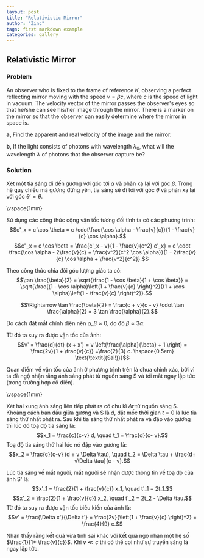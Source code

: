 ```yaml
---
layout: post
title: "Relativistic Mirror"
author: "Zinc"
tags: first markdown example
categories: gallery
---
```


 <script type="text/x-mathjax-config">
    MathJax.Hub.Config({
      tex2jax: {
        skipTags: ['script', 'noscript', 'style', 'textarea', 'pre'],
        inlineMath: [['$','$']]
      }
    });
  </script>
  <script src="https://cdn.mathjax.org/mathjax/latest/MathJax.js?config=TeX-AMS-MML_HTMLorMML" type="text/javascript"></script>

<script type="text/x-mathjax-config">
MathJax.Hub.Config({
  TeX: { equationNumbers: { autoNumber: "AMS" } }
});
</script>

## **Relativistic Mirror**


### **Problem**

An observer who is fixed to the frame of reference $K$, observing a perfect reflecting mirror moving with the speed $v = \beta c$, where $c$ is the speed of light in vacuum. The velocity vector of the mirror passes the observer's eyes so that he/she can see his/her image through the mirror. There is a marker on the mirror so that the observer can easily determine where the mirror in space is.

**a,** Find the apparent and real velocity of the image and the mirror.

**b,** If the light consists of photons with wavelength $\lambda_0$, what will the wavelength $\lambda$ of photons that the observer capture be?


### **Solution**

Xét một tia sáng đi đến gương với góc tới $\alpha$ và phản xạ lại với góc $\beta$. Trong hệ quy chiếu mà gương đứng yên, tia sáng sẽ đi tới với góc $\theta$ và phản xạ lại với góc $\theta' = \theta$.

\vspace{1mm}

Sử dụng các công thức cộng vận tốc tương đối tính ta có các phương trình:
$$c'_x = c \cos \theta = c \cdot\frac{\cos \alpha - \frac{v}{c}}{1 - \frac{v}{c} \cos \alpha}.$$
$$c"_x = c \cos \beta = \frac{c'_x - v}{1 - \frac{v}{c^2} c'_x} = c \cdot \frac{\cos \alpha - 2\frac{v}{c} + \frac{v^2}{c^2 \cos \alpha}}{1 - 2\frac{v}{c} \cos \alpha + \frac{v^2}{c^2}}.$$

Theo công thức chia đôi góc lượng giác ta có:
$$\tan \frac{\beta}{2} = \sqrt{\frac{1 - \cos \beta}{1 + \cos \beta}} = \sqrt{\frac{(1 - \cos \alpha)\left(1 + \frac{v}{c} \right)^2}{(1 + \cos \alpha)\left(1 - \frac{v}{c} \right)^2}}.$$

$$\Rightarrow \tan \frac{\beta}{2} =  \frac{c + v}{c - v} \cdot \tan \frac{\alpha}{2} = 3 \tan \frac{\alpha}{2}.$$

Do cách đặt mắt chính diện nên $\alpha, \beta \approx 0$, do đó $\beta \approx 3 \alpha$. 

Từ đó ta suy ra được vận tốc của ảnh:
$$v' = \frac{d}{dt} (x + x') = v \left(\frac{\alpha}{\beta} + 1 \right) = \frac{2v}{1 + \frac{v}{c}} =\frac{2}{3} c. \hspace{0.5em} \text{\textit{(Sai!)}}$$

Quan điểm về vận tốc của ảnh ở phương trình trên là chưa chính xác, bởi vì ta đã ngộ nhận rằng ánh sáng phát từ nguồn sáng S và tới mắt ngay lập tức (trong trường hợp cổ điển).

\vspace{1mm}

Xét hai xung ánh sáng liên tiếp phát ra có chu kì $\Delta \tau$ từ nguồn sáng S. Khoảng cách ban đầu giữa gương và S là $d$, đặt mốc thời gian $t = 0$ là lúc tia sáng thứ nhất phát ra. Sau khi tia sáng thứ nhất phát ra và đập vào gương thì lúc đó toạ độ tia sáng là:
$$x_1 = \frac{c}{c-v} d, \quad t_1 = \frac{d}{c- v}.$$
Toạ độ tia sáng thứ hai lúc nó đập vào gương là:
$$x_2 = \frac{c}{c-v} (d + v \Delta \tau), \quad t_2 = \Delta \tau + \frac{d+ v\Delta \tau}{c - v}.$$

Lúc tia sáng về mắt người, mắt người sẽ nhận được thông tin về toạ độ của ảnh S' là:
$$x'_1 = \frac{2}{1 + \frac{v}{c}} x_1, \quad t'_1 = 2t_1.$$
$$x'_2 = \frac{2}{1 + \frac{v}{c}} x_2, \quad t'_2 = 2t_2 - \Delta \tau.$$
Từ đó ta suy ra được vận tốc biểu kiến của ảnh là:
$$v' = \frac{\Delta x'}{\Delta t'} = \frac{2v}{\left(1 + \frac{v}{c} \right)^2} = \frac{4}{9} c.$$


Nhận thấy rằng kết quả vừa tính sai khác với kết quả ngộ nhận một hệ số $\frac{1}{1+ \frac{v}{c}}$. Khi $v \ll c$ thì có thể coi như sự truyền sáng là ngay lập tức.
